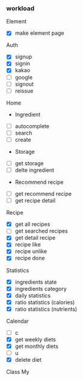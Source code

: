 ### workload

Element

- [x] make element page

Auth

- [x] signup
- [x] signin
- [x] kakao
- [ ] google
- [ ] signout
- [ ] reissue

Home

- Ingredient
- [ ] autocomplete
- [ ] search
- [ ] create
- Storage
- [ ] get storage
- [ ] delte ingredient
- Recommend recipe
- [ ] get recommend recipe
- [ ] get recipe detail

Recipe

- [x] get all recipes
- [ ] get searched recipes
- [x] get detail recipe
- [x] recipe like
- [x] recipe unlike
- [x] recipe done

Statistics

- [x] ingredients state
- [x] ingredients category
- [x] daily statistics
- [x] ratio statistics (calories)
- [x] ratio statistics (nutrients)

Calendar

- [ ] c
- [x] get weekly diets
- [x] get monthly diets
- [ ] u
- [x] delete diet

Class
My

